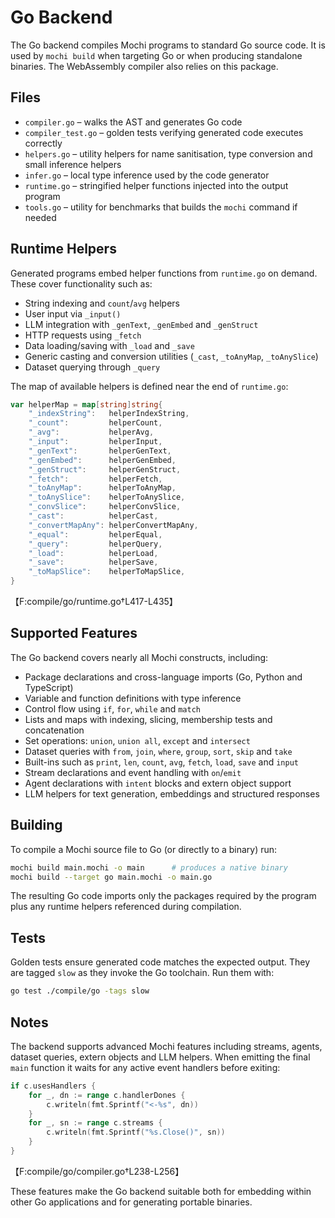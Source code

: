 # Go Backend

The Go backend compiles Mochi programs to standard Go source code. It is used by
`mochi build` when targeting Go or when producing standalone binaries. The WebAssembly
compiler also relies on this package.

## Files

- `compiler.go` – walks the AST and generates Go code
- `compiler_test.go` – golden tests verifying generated code executes correctly
- `helpers.go` – utility helpers for name sanitisation, type conversion and small
  inference helpers
- `infer.go` – local type inference used by the code generator
- `runtime.go` – stringified helper functions injected into the output program
- `tools.go` – utility for benchmarks that builds the `mochi` command if needed

## Runtime Helpers

Generated programs embed helper functions from `runtime.go` on demand. These
cover functionality such as:

- String indexing and `count`/`avg` helpers
- User input via `_input()`
- LLM integration with `_genText`, `_genEmbed` and `_genStruct`
- HTTP requests using `_fetch`
- Data loading/saving with `_load` and `_save`
- Generic casting and conversion utilities (`_cast`, `_toAnyMap`, `_toAnySlice`)
- Dataset querying through `_query`

The map of available helpers is defined near the end of `runtime.go`:

```go
var helperMap = map[string]string{
    "_indexString":   helperIndexString,
    "_count":         helperCount,
    "_avg":           helperAvg,
    "_input":         helperInput,
    "_genText":       helperGenText,
    "_genEmbed":      helperGenEmbed,
    "_genStruct":     helperGenStruct,
    "_fetch":         helperFetch,
    "_toAnyMap":      helperToAnyMap,
    "_toAnySlice":    helperToAnySlice,
    "_convSlice":     helperConvSlice,
    "_cast":          helperCast,
    "_convertMapAny": helperConvertMapAny,
    "_equal":         helperEqual,
    "_query":         helperQuery,
    "_load":          helperLoad,
    "_save":          helperSave,
    "_toMapSlice":    helperToMapSlice,
}
```
【F:compile/go/runtime.go†L417-L435】

## Supported Features

The Go backend covers nearly all Mochi constructs, including:

- Package declarations and cross-language imports (Go, Python and TypeScript)
- Variable and function definitions with type inference
- Control flow using `if`, `for`, `while` and `match`
- Lists and maps with indexing, slicing, membership tests and concatenation
- Set operations: `union`, `union all`, `except` and `intersect`
- Dataset queries with `from`, `join`, `where`, `group`, `sort`, `skip` and `take`
- Built-ins such as `print`, `len`, `count`, `avg`, `fetch`, `load`, `save` and `input`
- Stream declarations and event handling with `on`/`emit`
- Agent declarations with `intent` blocks and extern object support
- LLM helpers for text generation, embeddings and structured responses

## Building

To compile a Mochi source file to Go (or directly to a binary) run:

```bash
mochi build main.mochi -o main      # produces a native binary
mochi build --target go main.mochi -o main.go
```

The resulting Go code imports only the packages required by the program plus any
runtime helpers referenced during compilation.

## Tests

Golden tests ensure generated code matches the expected output. They are tagged
`slow` as they invoke the Go toolchain. Run them with:

```bash
go test ./compile/go -tags slow
```

## Notes

The backend supports advanced Mochi features including streams, agents, dataset
queries, extern objects and LLM helpers. When emitting the final `main` function
it waits for any active event handlers before exiting:

```go
if c.usesHandlers {
    for _, dn := range c.handlerDones {
        c.writeln(fmt.Sprintf("<-%s", dn))
    }
    for _, sn := range c.streams {
        c.writeln(fmt.Sprintf("%s.Close()", sn))
    }
}
```
【F:compile/go/compiler.go†L238-L256】

These features make the Go backend suitable both for embedding within other Go
applications and for generating portable binaries.
